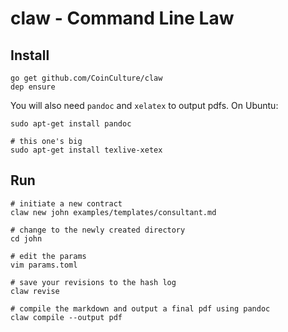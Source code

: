 # claw - Command Line Law

## Install

```
go get github.com/CoinCulture/claw
dep ensure
```

You will also need `pandoc` and `xelatex` to output pdfs.
On Ubuntu:

```
sudo apt-get install pandoc

# this one's big
sudo apt-get install texlive-xetex
```

## Run

```
# initiate a new contract
claw new john examples/templates/consultant.md

# change to the newly created directory
cd john

# edit the params
vim params.toml

# save your revisions to the hash log
claw revise

# compile the markdown and output a final pdf using pandoc
claw compile --output pdf
```
